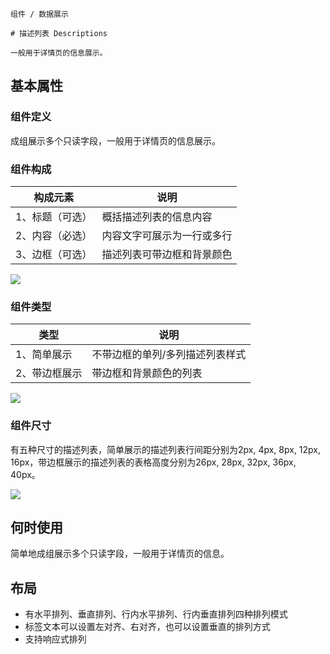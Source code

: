 `````
组件 / 数据展示

# 描述列表 Descriptions

一般用于详情页的信息展示。
`````

## 基本属性

### 组件定义

成组展示多个只读字段，一般用于详情页的信息展示。

### 组件构成

| 构成元素     | 说明            |
| -------- | ------------- |
| 1、标题（可选） | 概括描述列表的信息内容   |
| 2、内容（必选） | 内容文字可展示为一行或多行 |
| 3、边框（可选） | 描述列表可带边框和背景颜色 |

![](https://s3.meetsocial.cn/mdesign/assets/img/descriptions/01%E7%BB%84%E4%BB%B6%E6%9E%84%E6%88%90.png)

### 组件类型

| 类型      | 说明               |
| ------- | ---------------- |
| 1、简单展示  | 不带边框的单列/多列描述列表样式 |
| 2、带边框展示 | 带边框和背景颜色的列表      |

![](https://s3.meetsocial.cn/mdesign/assets/img/descriptions/02%E7%BB%84%E4%BB%B6%E7%B1%BB%E5%9E%8B.png)

### 组件尺寸

有五种尺寸的描述列表，简单展示的描述列表行间距分别为2px, 4px, 8px, 12px, 16px，带边框展示的描述列表的表格高度分别为26px, 28px, 32px, 36px, 40px。

![](https://s3.meetsocial.cn/mdesign/assets/img/descriptions/03%E7%BB%84%E4%BB%B6%E5%B0%BA%E5%AF%B8.png)

## 何时使用

简单地成组展示多个只读字段，一般用于详情页的信息。

## 布局

- 有水平排列、垂直排列、行内水平排列、行内垂直排列四种排列模式
- 标签文本可以设置左对齐、右对齐，也可以设置垂直的排列方式
- 支持响应式排列

